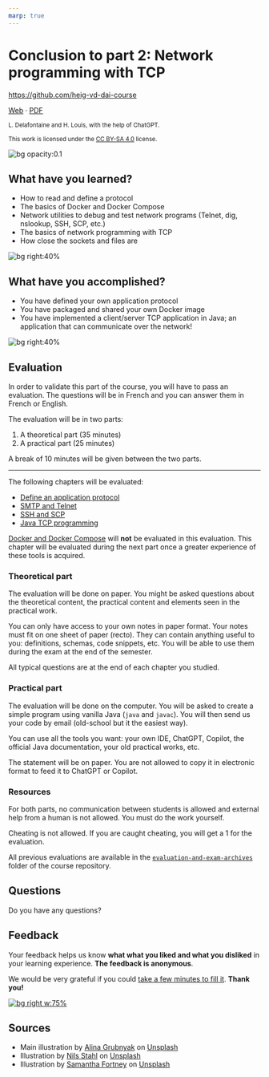 ```yaml
---
marp: true
---
```


<!--
theme: gaia
size: 16:9
paginate: true
author: L. Delafontaine and H. Louis, with the help of ChatGPT
title: 'HEIG-VD DAI Course - Conclusion to part 2: Network programming with TCP'
description: 'Conclusion to part 2: Network programming with TCP for the DAI course at HEIG-VD, Switzerland'
url: https://heig-vd-dai-course.github.io/heig-vd-dai-course/18-conclusion-to-part-2/
footer: '**HEIG-VD** - DAI Course 2023-2024 - CC BY-SA 4.0'
style: |
    :root {
        --color-background: #fff;
        --color-foreground: #333;
        --color-highlight: #f96;
        --color-dimmed: #888;
        --color-headings: #7d8ca3;
    }
    blockquote {
        font-style: italic;
    }
    table {
        width: 100%;
    }
    th:first-child {
        width: 15%;
    }
    h1, h2, h3, h4, h5, h6 {
        color: var(--color-headings);
    }
    h2, h3, h4, h5, h6 {
        font-size: 1.5rem;
    }
    h1 a:link, h2 a:link, h3 a:link, h4 a:link, h5 a:link, h6 a:link {
        text-decoration: none;
    }
    section:not([class=lead]) > p, blockquote {
        text-align: justify;
    }
headingDivider: 4
-->

[web]:
  https://heig-vd-dai-course.github.io/heig-vd-dai-course/18-conclusion-to-part-2/
[pdf]:
  https://heig-vd-dai-course.github.io/heig-vd-dai-course/18-conclusion-to-part-2/18-conclusion-to-part-2-presentation.pdf
[license]:
  https://github.com/heig-vd-dai-course/heig-vd-dai-course/blob/main/LICENSE.md
[feedback]: https://framaforms.org/dai-2023-2024-feedback-2-1700493843
[feedback-qr-code]:
  https://quickchart.io/qr?format=png&ecLevel=Q&size=400&margin=1&text=https://framaforms.org/dai-2023-2024-feedback-2-1700493843
[illustration]:
  https://images.unsplash.com/photo-1545987796-200677ee1011?fit=crop&h=720

# Conclusion to part 2: Network programming with TCP

<!--
_class: lead
_paginate: false
-->

<https://github.com/heig-vd-dai-course>

[Web][web] · [PDF][pdf]

<small>L. Delafontaine and H. Louis, with the help of ChatGPT.</small>

<small>This work is licensed under the [CC BY-SA 4.0][license] license.</small>

![bg opacity:0.1][illustration]

## What have you learned?

- How to read and define a protocol
- The basics of Docker and Docker Compose
- Network utilities to debug and test network programs (Telnet, dig, nslookup,
  SSH, SCP, etc.)
- The basics of network programming with TCP
- How close the sockets and files are

![bg right:40%](https://images.unsplash.com/photo-1549228581-cdbdb7430548?fit=crop&h=720)

## What have you accomplished?

- You have defined your own application protocol
- You have packaged and shared your own Docker image
- You have implemented a client/server TCP application in Java; an application
  that can communicate over the network!

![bg right:40%](https://images.unsplash.com/photo-1608613304810-2d4dd52511a2?fit=crop&h=720)

## Evaluation

In order to validate this part of the course, you will have to pass an
evaluation. The questions will be in French and you can answer them in French or
English.

The evaluation will be in two parts:

1. A theoretical part (35 minutes)
2. A practical part (25 minutes)

A break of 10 minutes will be given between the two parts.

---

The following chapters will be evaluated:

- [Define an application protocol](https://github.com/heig-vd-dai-course/heig-vd-dai-course/tree/main/11-define-an-application-protocol)
- [SMTP and Telnet](https://github.com/heig-vd-dai-course/heig-vd-dai-course/tree/main/12-smtp-and-ncat)
- [SSH and SCP](https://github.com/heig-vd-dai-course/heig-vd-dai-course/tree/main/20-ssh-and-scp)
- [Java TCP programming](https://github.com/heig-vd-dai-course/heig-vd-dai-course/tree/main/13-java-tcp-programming)

[Docker and Docker Compose](https://github.com/heig-vd-dai-course/heig-vd-dai-course/tree/main/06-docker-and-docker-compose)
will **not** be evaluated in this evaluation. This chapter will be evaluated
during the next part once a greater experience of these tools is acquired.

### Theoretical part

The evaluation will be done on paper. You might be asked questions about the
theoretical content, the practical content and elements seen in the practical
work.

You can only have access to your own notes in paper format. Your notes must fit
on one sheet of paper (recto). They can contain anything useful to you:
definitions, schemas, code snippets, etc. You will be able to use them during
the exam at the end of the semester.

All typical questions are at the end of each chapter you studied.

### Practical part

The evaluation will be done on the computer. You will be asked to create a
simple program using vanilla Java (`java` and `javac`). You will then send us
your code by email (old-school but it the easiest way).

You can use all the tools you want: your own IDE, ChatGPT, Copilot, the official
Java documentation, your old practical works, etc.

The statement will be on paper. You are not allowed to copy it in electronic
format to feed it to ChatGPT or Copilot.

### Resources

For both parts, no communication between students is allowed and external help
from a human is not allowed. You must do the work yourself.

Cheating is not allowed. If you are caught cheating, you will get a 1 for the
evaluation.

All previous evaluations are available in the
[`evaluation-and-exam-archives`](https://github.com/heig-vd-dai-course/heig-vd-dai-course/tree/main/00-evaluation-and-exam-archives)
folder of the course repository.

## Questions

<!-- _class: lead -->

Do you have any questions?

## Feedback

Your feedback helps us know **what what you liked and what you disliked** in
your learning experience. **The feedback is anonymous**.

We would be very grateful if you could [take a few minutes to fill
it][feedback]. **Thank you!**

[![bg right w:75%][feedback-qr-code]][feedback]

## Sources

- Main illustration by [Alina Grubnyak](https://unsplash.com/@alinnnaaaa) on
  [Unsplash](https://unsplash.com/photos/ZiQkhI7417A)
- Illustration by [Nils Stahl](https://unsplash.com/@nilsjakob) on
  [Unsplash](https://unsplash.com/photos/neUbjUnjXNk)
- Illustration by [Samantha Fortney](https://unsplash.com/@goldencoastgrams) on
  [Unsplash](https://unsplash.com/photos/OGDyzpsTjyA)
